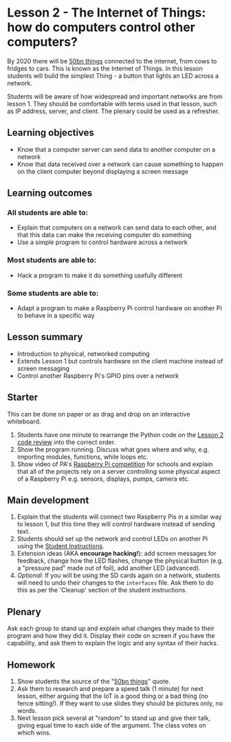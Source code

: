 # Lesson 2 - The Internet of Things: how do computers control other computers?

By 2020 there will be [50bn things] connected to the internet, from cows to fridges to cars. This is known as the Internet of Things. In this lesson students will build the simplest Thing - a button that lights an LED across a network.

Students will be aware of how widespread and important networks are from lesson 1. They should be comfortable with terms used in that lesson, such as IP address, server, and client. The plenary could be used as a refresher.

## Learning objectives

- Know that a computer server can send data to another computer on a network
- Know that data received over a network can cause something to happen on the client computer beyond displaying a screen message

## Learning outcomes

### All students are able to:

- Explain that computers on a network can send data to each other, and that this data can make the receiving computer do something
- Use a simple program to control hardware across a network

### Most students are able to:

- Hack a program to make it do something usefully different

### Some students are able to:

- Adapt a program to make a Raspberry Pi control hardware on another Pi to behave in a specific way

## Lesson summary

- Introduction to physical, networked computing
- Extends Lesson 1 but controls hardware on the client machine instead of screen messaging
- Control another Raspberry Pi's GPIO pins over a network

## Starter

This can be done on paper or as drag and drop on an interactive whiteboard.

1. Students have one minute to rearrange the Python code on the [Lesson 2 code review](lesson-2-code-review.md) into the correct order.
1. Show the program running. Discuss what goes where and why, e.g. importing modules, functions, while loops etc.
1. Show video of PA's [Raspberry Pi competition](https://www.youtube.com/watch?v=x_-ngDlclw0) for schools and explain that all of the projects rely on a server controlling some physical aspect of a Raspberry Pi e.g. sensors, displays, pumps, camera etc.

## Main development

1. Explain that the students will connect two Raspberry Pis in a similar way to lesson 1, but this time they will control hardware instead of sending text.
1. Students should set up the network and control LEDs on another Pi using the [Student Instructions](student-instructions-2.md).
1. Extension ideas (AKA **encourage hacking!**): add screen messages for feedback, change how the LED flashes, change the physical button (e.g. a "pressure pad" made out of foil), add another LED (advanced).
1. *Optional*: If you will be using the SD cards again on a network, students will need to undo their changes to the `interfaces` file. Ask them to do this as per the 'Cleanup' section of the student instructions.

## Plenary

Ask each group to stand up and explain what changes they made to their program and how they did it. Display their code on screen if you have the capability, and ask them to explain the logic and any syntax of their hacks.

## Homework

1. Show students the source of the "[50bn things]" quote.
1. Ask them to research and prepare a speed talk (1 minute) for next lesson, either arguing that the IoT is a good thing or a bad thing (no fence sitting!). If they want to use slides they should be pictures only, no words.
1. Next lesson pick several at "random" to stand up and give their talk, giving equal time to each side of the argument. The class votes on which wins.


[50bn things]: http://share.cisco.com/internet-of-things.html
